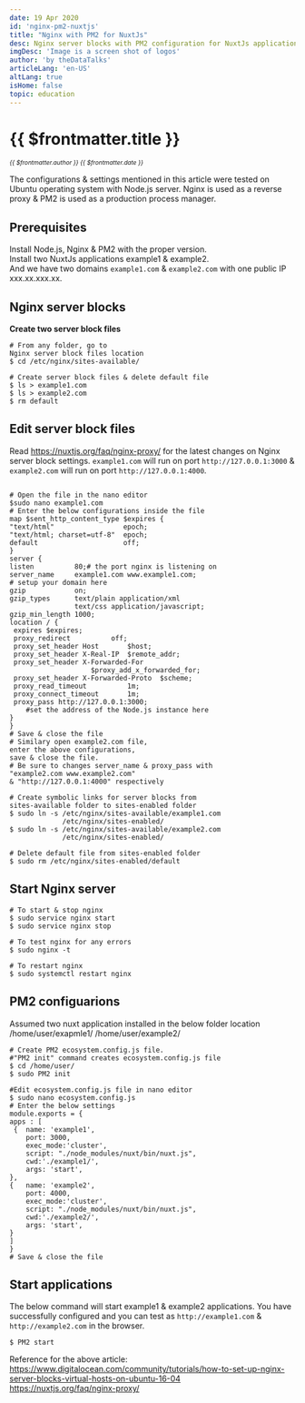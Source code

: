 ```yaml
---
date: 19 Apr 2020
id: 'nginx-pm2-nuxtjs'
title: "Nginx with PM2 for NuxtJs"
desc: Nginx server blocks with PM2 configuration for NuxtJs application (Two NuxtJs applications running on single public IP)
imgDesc: 'Image is a screen shot of logos'
author: 'by theDataTalks'
articleLang: 'en-US'
altLang: true
isHome: false
topic: education
---
```


<altLang />

# {{ $frontmatter.title }}
<i style="font-size: 0.75em;"> {{ $frontmatter.author }} {{ $frontmatter.date }} </i>

The configurations & settings mentioned in this article were tested on Ubuntu operating system with
Node.js server. Nginx is used as a reverse proxy & PM2 is used as a production process manager.

## Prerequisites  
Install Node.js, Nginx & PM2 with the proper version.  
Install two NuxtJs applications example1 & example2.  
And we have two domains `example1.com` & `example2.com` with one public IP xxx.xx.xxx.xx.

## Nginx server blocks

**Create two server block files**

<div class="codeBlocks">

```linux
# From any folder, go to 
Nginx server block files location
$ cd /etc/nginx/sites-available/

# Create server block files & delete default file
$ ls > example1.com
$ ls > example2.com
$ rm default

```
</div>

## Edit server block files  
Read <https://nuxtjs.org/faq/nginx-proxy/> for the latest changes on Nginx server block settings.
`example1.com` will run on port   `http://127.0.0.1:3000` & `example2.com` will run on port `http://127.0.0.1:4000`.

<div class="codeBlocks">

```linux        

# Open the file in the nano editor
$sudo nano example1.com
# Enter the below configurations inside the file
map $sent_http_content_type $expires {
"text/html"                 epoch;
"text/html; charset=utf-8"  epoch;
default                     off;
}
server {
listen          80;# the port nginx is listening on
server_name     example1.com www.example1.com;
# setup your domain here
gzip            on;
gzip_types      text/plain application/xml 
                text/css application/javascript;
gzip_min_length 1000;
location / {
 expires $expires;
 proxy_redirect          off;
 proxy_set_header Host       $host;
 proxy_set_header X-Real-IP  $remote_addr;
 proxy_set_header X-Forwarded-For    
                    $proxy_add_x_forwarded_for;
 proxy_set_header X-Forwarded-Proto  $scheme;
 proxy_read_timeout          1m;
 proxy_connect_timeout       1m;
 proxy_pass http://127.0.0.1:3000; 
    #set the address of the Node.js instance here
}
}
# Save & close the file
# Similary open example2.com file, 
enter the above configurations, 
save & close the file.
# Be sure to changes server_name & proxy_pass with 
"example2.com www.example2.com" 
& "http://127.0.0.1:4000" respectively

# Create symbolic links for server blocks from 
sites-available folder to sites-enabled folder
$ sudo ln -s /etc/nginx/sites-available/example1.com 
             /etc/nginx/sites-enabled/
$ sudo ln -s /etc/nginx/sites-available/example2.com 
             /etc/nginx/sites-enabled/

# Delete default file from sites-enabled folder
$ sudo rm /etc/nginx/sites-enabled/default

```        
</div>

## Start Nginx server

<div class="codeBlocks">

```linux
# To start & stop nginx
$ sudo service nginx start
$ sudo service nginx stop

# To test nginx for any errors
$ sudo nginx -t

# To restart nginx
$ sudo systemctl restart nginx

```
</div>

## PM2 configuarions  
Assumed two nuxt application installed in the below folder location
/home/user/exapmle1/
/home/user/example2/

<div class="codeBlocks">

```linux
# Create PM2 ecosystem.config.js file. 
#"PM2 init" command creates ecosystem.config.js file
$ cd /home/user/
$ sudo PM2 init

#Edit ecosystem.config.js file in nano editor
$ sudo nano ecosystem.config.js
# Enter the below settings
module.exports = {
apps : [
 {	name: 'example1',
    port: 3000,
	exec_mode:'cluster',
	script: "./node_modules/nuxt/bin/nuxt.js",
	cwd:'./example1/',
	args: 'start',
},
{	name: 'example2',
    port: 4000,
    exec_mode:'cluster',
    script: "./node_modules/nuxt/bin/nuxt.js",
    cwd:'./example2/',
    args: 'start',
}
]
}
# Save & close the file
```
</div>

## Start applications

The below command will start example1 & example2 applications. 
You have successfully configured and you can test
as `http://example1.com` & `http://example2.com` in the browser.

<div class="codeBlocks">

```linux
$ PM2 start
```
</div>

Reference for the above article:  
<https://www.digitalocean.com/community/tutorials/how-to-set-up-nginx-server-blocks-virtual-hosts-on-ubuntu-16-04>  
<https://nuxtjs.org/faq/nginx-proxy/>


<style>


</style>